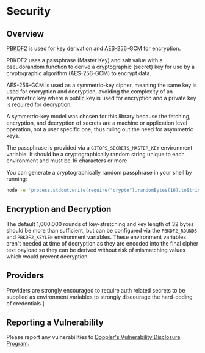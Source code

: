 # Security

## Overview

[PBKDF2](https://en.wikipedia.org/wiki/PBKDF2) is used for key derivation and [AES-256-GCM](https://en.wikipedia.org/wiki/Galois/Counter_Mode) for encryption.

PBKDF2 uses a passphrase (Master Key) and salt value with a pseudorandom function to derive a cryptographic (secret) key for use by a cryptographic algorithm (AES-256-GCM) to encrypt data.

AES-256-GCM is used as a symmetric-key cipher, meaning the same key is used for encryption and decryption, avoiding the complexity of an asymmetric key where a public key is used for encryption and a private key is required for decryption.

A symmetric-key model was chosen for this library because the fetching, encryption, and decryption of secrets are a machine or application level operation, not a user specific one, thus ruling out the need for asymmetric keys.

The passphrase is provided via a `GITOPS_SECRETS_MASTER_KEY` environment variable. It should be a cryptographically random string unique to each environment and must be 16 characters or more.

You can generate a cryptographically random passphrase in your shell by running:

```sh
node -e 'process.stdout.write(require("crypto").randomBytes(16).toString("hex"))'
```

## Encryption and Decryption

The default 1,000,000 rounds of key-stretching and key length of 32 bytes should be more than sufficient, but can be configured via the `PBKDF2_ROUNDS` and `PBKDF2_KEYLEN` environment variables. These environment variables aren't needed at time of decryption as they are encoded into the final cipher text payload so they can be derived without risk of mismatching values which would prevent decryption.

## Providers

Providers are strongly encouraged to require auth related secrets to be supplied as environment variables to strongly discourage the hard-coding of credentials.]

## Reporting a Vulnerability

Please report any vulnerabilities to [Doppler's Vulnerability Disclosure Program](https://doppler.com/vdp).
